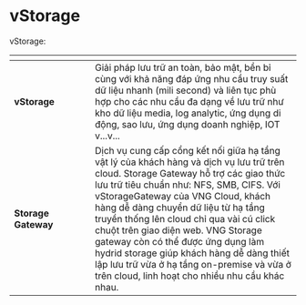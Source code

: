 # vStorage

vStorage:

<table data-header-hidden><thead><tr><th width="126"></th><th></th></tr></thead><tbody><tr><td><strong>vStorage</strong></td><td>Giải pháp lưu trữ an toàn, bảo mật, bền bỉ cùng với khả năng đáp ứng nhu cầu truy suất dữ liệu nhanh (mili second) và liên tục phù hợp cho các nhu cầu đa dạng về lưu trữ như kho dữ liệu media, log analytic, ứng dụng di động, sao lưu, ứng dụng doanh nghiệp, IOT v...v...</td></tr><tr><td><strong>Storage Gateway</strong></td><td>Dịch vụ cung cấp cổng kết nối giữa hạ tầng vật lý của khách hàng và dịch vụ lưu trữ trên cloud. Storage Gateway hỗ trợ các giao thức lưu trữ tiêu chuẩn như: NFS, SMB, CIFS. Với vStorageGateway của VNG Cloud, khách hàng dễ dàng chuyển dữ liệu từ hạ tầng truyền thống lên cloud chỉ qua vài cú click chuột trên giao diện web. VNG Storage gateway còn có thể được ứng dụng làm hydrid storage giúp khách hàng dễ dàng thiết lập lưu trữ vừa ở hạ tầng on-premise và vừa ở trên cloud, linh hoạt cho nhiều nhu cầu khác nhau. </td></tr></tbody></table>

